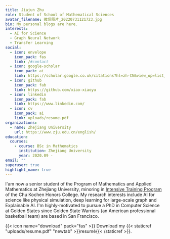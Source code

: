 ```yaml
---
title: Jiajun Zhu
role: Student of School of Mathematical Sciences
avatar_filename: 微信图片_20220731121723.jpg
bio: My personal blogs are here.
interests:
  - AI for Science
  - Graph Neural Network
  - Transfer Learning
social:
  - icon: envelope
    icon_pack: fas
    link: /#contact
  - icon: google-scholar
    icon_pack: ai
    link: https://scholar.google.co.uk/citations?hl=zh-CN&view_op=list_works&gmla=AJsN-F5A8wJlJCGoYbAM4d6XdR_it6I923x6dTM95AWgwMuX8c74BozfTtxHdkGqAslVudzpc4ozjMA8JF5a2lLLlDrn2n6fvkKAC3AIiNXKLSUu-lLdvAY&user=mMPLH_kAAAAJ
  - icon: github
    icon_pack: fab
    link: https://github.com/xiao-xiaoyu
  - icon: linkedin
    icon_pack: fab
    link: https://www.linkedin.com/
  - icon: cv
    icon_pack: ai
    link: uploads/resume.pdf
organizations:
  - name: Zhejiang University
    url: https://www.zju.edu.cn/english/
education:
  courses:
    - course: BSc in Mathematics
      institution: Zhejiang University
      year: 2020.09 -
email: ""
superuser: true
highlight_name: true
---
```


I'am now a senior student of the Program of Mathematics and Applied Mathematics at Zhejiang University, minoring in ​[Intensive Training Program](http://ckc.zju.edu.cn/ckcen/2022/0225/c44633a2500643/page.htm) of the Chu Kochen Honors College. My research interests include AI for science like physical simulation, deep learning for large-scale graph and Explainable AI. I'm highly-motivated to pursue a PhD in Computer Science at Golden States since Golden State Warriors (an American professional basketball team) are based in San Francisco.

{{< icon name="download" pack="fas" >}} Download my {{< staticref "uploads/resume.pdf" "newtab" >}}resumé{{< /staticref >}}.
